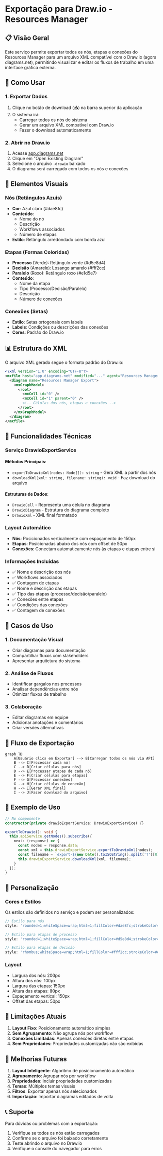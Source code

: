 # Exportação para Draw.io - Resources Manager

## 📋 Visão Geral

Este serviço permite exportar todos os nós, etapas e conexões do Resources Manager para um arquivo XML compatível com o Draw.io (agora diagrams.net), permitindo visualizar e editar os fluxos de trabalho em uma interface gráfica externa.

## 🚀 Como Usar

### 1. Exportar Dados
1. Clique no botão de download (📥) na barra superior da aplicação
2. O sistema irá:
   - Carregar todos os nós do sistema
   - Gerar um arquivo XML compatível com Draw.io
   - Fazer o download automaticamente

### 2. Abrir no Draw.io
1. Acesse [app.diagrams.net](https://app.diagrams.net)
2. Clique em "Open Existing Diagram"
3. Selecione o arquivo `.drawio` baixado
4. O diagrama será carregado com todos os nós e conexões

## 🎨 Elementos Visuais

### Nós (Retângulos Azuis)
- **Cor**: Azul claro (#dae8fc)
- **Conteúdo**: 
  - Nome do nó
  - Descrição
  - Workflows associados
  - Número de etapas
- **Estilo**: Retângulo arredondado com borda azul

### Etapas (Formas Coloridas)
- **Processo** (Verde): Retângulo verde (#d5e8d4)
- **Decisão** (Amarelo): Losango amarelo (#fff2cc)
- **Paralelo** (Roxo): Retângulo roxo (#e1d5e7)
- **Conteúdo**:
  - Nome da etapa
  - Tipo (Processo/Decisão/Paralelo)
  - Descrição
  - Número de conexões

### Conexões (Setas)
- **Estilo**: Setas ortogonais com labels
- **Labels**: Condições ou descrições das conexões
- **Cores**: Padrão do Draw.io

## 📊 Estrutura do XML

O arquivo XML gerado segue o formato padrão do Draw.io:

```xml
<?xml version="1.0" encoding="UTF-8"?>
<mxfile host="app.diagrams.net" modified="..." agent="Resources Manager Export">
  <diagram name="Resources Manager Export">
    <mxGraphModel>
      <root>
        <mxCell id="0" />
        <mxCell id="1" parent="0" />
        <!-- Células dos nós, etapas e conexões -->
      </root>
    </mxGraphModel>
  </diagram>
</mxfile>
```

## 🔧 Funcionalidades Técnicas

### Serviço DrawioExportService

#### Métodos Principais:
- `exportToDrawioXml(nodes: Node[]): string` - Gera XML a partir dos nós
- `downloadXml(xml: string, filename: string): void` - Faz download do arquivo

#### Estruturas de Dados:
- `DrawioCell` - Representa uma célula no diagrama
- `DrawioDiagram` - Estrutura do diagrama completo
- `DrawioXml` - XML final formatado

### Layout Automático
- **Nós**: Posicionados verticalmente com espaçamento de 150px
- **Etapas**: Posicionadas abaixo dos nós com offset de 50px
- **Conexões**: Conectam automaticamente nós às etapas e etapas entre si

### Informações Incluídas
- ✅ Nome e descrição dos nós
- ✅ Workflows associados
- ✅ Contagem de etapas
- ✅ Nome e descrição das etapas
- ✅ Tipo das etapas (processo/decisão/paralelo)
- ✅ Conexões entre etapas
- ✅ Condições das conexões
- ✅ Contagem de conexões

## 🎯 Casos de Uso

### 1. Documentação Visual
- Criar diagramas para documentação
- Compartilhar fluxos com stakeholders
- Apresentar arquitetura do sistema

### 2. Análise de Fluxos
- Identificar gargalos nos processos
- Analisar dependências entre nós
- Otimizar fluxos de trabalho

### 3. Colaboração
- Editar diagramas em equipe
- Adicionar anotações e comentários
- Criar versões alternativas

## 🔄 Fluxo de Exportação

```mermaid
graph TD
    A[Usuário clica em Exportar] --> B[Carregar todos os nós via API]
    B --> C[Processar cada nó]
    C --> D[Criar células para nós]
    D --> E[Processar etapas de cada nó]
    E --> F[Criar células para etapas]
    F --> G[Processar conexões]
    G --> H[Criar células de conexão]
    H --> I[Gerar XML final]
    I --> J[Fazer download do arquivo]
```

## 📝 Exemplo de Uso

```typescript
// No componente
constructor(private drawioExportService: DrawioExportService) {}

exportToDrawio(): void {
  this.apiService.getNodes().subscribe({
    next: (response) => {
      const nodes = response.data;
      const xml = this.drawioExportService.exportToDrawioXml(nodes);
      const filename = `export-${new Date().toISOString().split('T')[0]}.drawio`;
      this.drawioExportService.downloadXml(xml, filename);
    }
  });
}
```

## 🎨 Personalização

### Cores e Estilos
Os estilos são definidos no serviço e podem ser personalizados:

```typescript
// Estilo para nós
style: 'rounded=1;whiteSpace=wrap;html=1;fillColor=#dae8fc;strokeColor=#6c8ebf;'

// Estilo para etapas de processo
style: 'rounded=1;whiteSpace=wrap;html=1;fillColor=#d5e8d4;strokeColor=#82b366;'

// Estilo para etapas de decisão
style: 'rhombus;whiteSpace=wrap;html=1;fillColor=#fff2cc;strokeColor=#d6b656;'
```

### Layout
- Largura dos nós: 200px
- Altura dos nós: 100px
- Largura das etapas: 150px
- Altura das etapas: 80px
- Espaçamento vertical: 150px
- Offset das etapas: 50px

## 🚨 Limitações Atuais

1. **Layout Fixo**: Posicionamento automático simples
2. **Sem Agrupamento**: Não agrupa nós por workflow
3. **Conexões Limitadas**: Apenas conexões diretas entre etapas
4. **Sem Propriedades**: Propriedades customizadas não são exibidas

## 🔮 Melhorias Futuras

1. **Layout Inteligente**: Algoritmo de posicionamento automático
2. **Agrupamento**: Agrupar nós por workflow
3. **Propriedades**: Incluir propriedades customizadas
4. **Temas**: Múltiplos temas visuais
5. **Filtros**: Exportar apenas nós selecionados
6. **Importação**: Importar diagramas editados de volta

## 📞 Suporte

Para dúvidas ou problemas com a exportação:
1. Verifique se todos os nós estão carregados
2. Confirme se o arquivo foi baixado corretamente
3. Teste abrindo o arquivo no Draw.io
4. Verifique o console do navegador para erros
